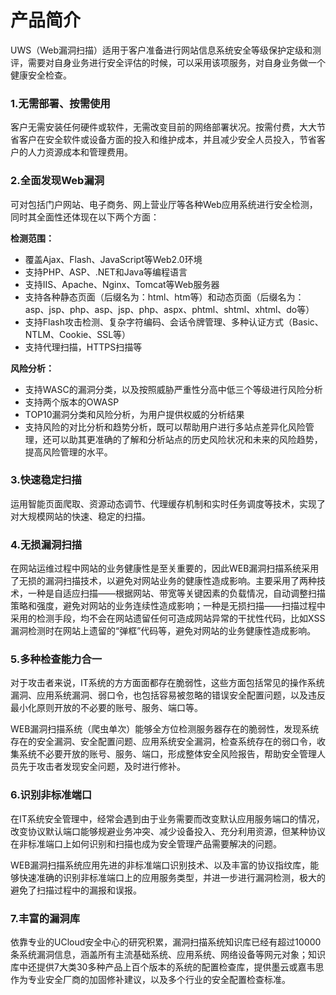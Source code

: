 

# 产品简介

UWS（Web漏洞扫描）适用于客户准备进行网站信息系统安全等级保护定级和测评，需要对自身业务进行安全评估的时候，可以采用该项服务，对自身业务做一个健康安全检查。

### 1.无需部署、按需使用 

客户无需安装任何硬件或软件，无需改变目前的网络部署状况。按需付费，大大节省客户在安全软件或设备方面的投入和维护成本，并且减少安全人员投入，节省客户的人力资源成本和管理费用。

### 2.全面发现Web漏洞

可对包括门户网站、电子商务、网上营业厅等各种Web应用系统进行安全检测，同时其全面性还体现在以下两个方面：

**检测范围：**

* 覆盖Ajax、Flash、JavaScript等Web2.0环境
* 支持PHP、ASP、.NET和Java等编程语言
* 支持IIS、Apache、Nginx、Tomcat等Web服务器
* 支持各种静态页面（后缀名为：html、htm等）和动态页面（后缀名为：asp、jsp、php、asp、jsp、php、aspx、phtml、shtml、xhtml、do等）
* 支持Flash攻击检测、复杂字符编码、会话令牌管理、多种认证方式（Basic、NTLM、Cookie、SSL等）
* 支持代理扫描，HTTPS扫描等

**风险分析：**

* 支持WASC的漏洞分类，以及按照威胁严重性分高中低三个等级进行风险分析
* 支持两个版本的OWASP
* TOP10漏洞分类和风险分析，为用户提供权威的分析结果
* 支持风险的对比分析和趋势分析，既可以帮助用户进行多站点差异化风险管理，还可以助其更准确的了解和分析站点的历史风险状况和未来的风险趋势，提高风险管理的水平。

### 3.快速稳定扫描

运用智能页面爬取、资源动态调节、代理缓存机制和实时任务调度等技术，实现了对大规模网站的快速、稳定的扫描。

### 4.无损漏洞扫描

在网站运维过程中网站的业务健康性是至关重要的，因此WEB漏洞扫描系统采用了无损的漏洞扫描技术，以避免对网站业务的健康性造成影响。主要采用了两种技术，一种是自适应扫描——根据网站、带宽等关键因素的负载情况，自动调整扫描策略和强度，避免对网站的业务连续性造成影响；一种是无损扫描——扫描过程中采用的检测手段，均不会在网站遗留任何可造成网站异常的干扰性代码，比如XSS漏洞检测时在网站上遗留的“弹框”代码等，避免对网站的业务健康性造成影响。

### 5.多种检查能力合一

对于攻击者来说，IT系统的方方面面都存在脆弱性，这些方面包括常见的操作系统漏洞、应用系统漏洞、弱口令，也包括容易被忽略的错误安全配置问题，以及违反最小化原则开放的不必要的账号、服务、端口等。

WEB漏洞扫描系统（爬虫单次）能够全方位检测服务器存在的脆弱性，发现系统存在的安全漏洞、安全配置问题、应用系统安全漏洞，检查系统存在的弱口令，收集系统不必要开放的账号、服务、端口，形成整体安全风险报告，帮助安全管理人员先于攻击者发现安全问题，及时进行修补。

### 6.识别非标准端口

在IT系统安全管理中，经常会遇到由于业务需要而改变默认应用服务端口的情况，改变协议默认端口能够规避业务冲突、减少设备投入、充分利用资源，但某种协议在非标准端口上如何识别和扫描也成为安全管理产品需要解决的问题。

WEB漏洞扫描系统应用先进的非标准端口识别技术、以及丰富的协议指纹库，能够快速准确的识别非标准端口上的应用服务类型，并进一步进行漏洞检测，极大的避免了扫描过程中的漏报和误报。

### 7.丰富的漏洞库

依靠专业的UCloud安全中心的研究积累，漏洞扫描系统知识库已经有超过10000条系统漏洞信息，涵盖所有主流基础系统、应用系统、网络设备等网元对象；知识库中还提供7大类30多种产品上百个版本的系统的配置检查库，提供墨云或嘉韦思作为专业安全厂商的加固修补建议，以及多个行业的安全配置检查标准。
